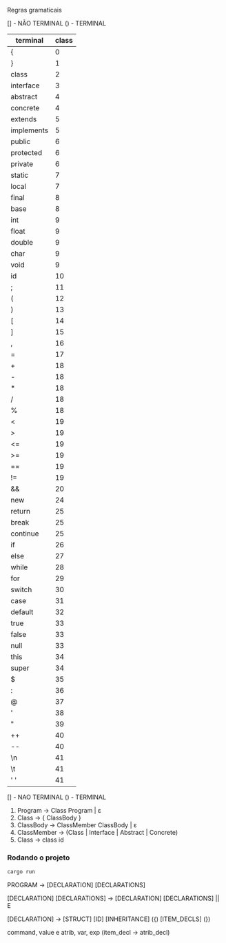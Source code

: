 Regras gramaticais

[] - NÃO TERMINAL
() - TERMINAL

| terminal   | class |
| ---------- | ----- |
| {          | 0     |
| }          | 1     |
| class      | 2     |
| interface  | 3     |
| abstract   | 4     |
| concrete   | 4     |
| extends    | 5     |
| implements | 5     |
| public     | 6     |
| protected  | 6     |
| private    | 6     |
| static     | 7     |
| local      | 7     |
| final      | 8     |
| base       | 8     |
| int        | 9     |
| float      | 9     |
| double     | 9     |
| char       | 9     |
| void       | 9     |
| id         | 10    |
| ;          | 11    |
| (          | 12    |
| )          | 13    |
| [          | 14    |
| ]          | 15    |
| ,          | 16    |
| =          | 17    |
| +          | 18    |
| -          | 18    |
| \*         | 18    |
| /          | 18    |
| %          | 18    |
| <          | 19    |
| >          | 19    |
| <=         | 19    |
| >=         | 19    |
| ==         | 19    |
| !=         | 19    |
| &&         | 20    |
| new        | 24    |
| return     | 25    |
| break      | 25    |
| continue   | 25    |
| if         | 26    |
| else       | 27    |
| while      | 28    |
| for        | 29    |
| switch     | 30    |
| case       | 31    |
| default    | 32    |
| true       | 33    |
| false      | 33    |
| null       | 33    |
| this       | 34    |
| super      | 34    |
| $          | 35    |
| :          | 36    |
| @          | 37    |
| '          | 38    |
| "          | 39    |
| ++         | 40    |
| --         | 40    |
| \n         | 41    |
| \t         | 41    |
| ' '        | 41    |

[] - NAO TERMINAL
() - TERMINAL

1. Program -> Class Program | ε
2. Class -> { ClassBody }
3. ClassBody -> ClassMember ClassBody | ε
4. ClassMember -> (Class | Interface | Abstract | Concrete)
5. Class -> class id

### Rodando o projeto
``` bash
cargo run
```

PROGRAM -> [DECLARATION] [DECLARATIONS]

[DECLARATION] [DECLARATIONS] -> [DECLARATION] [DECLARATIONS] || E

[DECLARATION] -> [STRUCT] [ID] [INHERITANCE] ({) [ITEM_DECLS] (})

command, value e atrib, var, exp (item_decl -> atrib_decl)